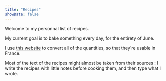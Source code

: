 ```yaml
---
title: "Recipes"
showDate: false
---
```


Welcome to my personnal list of recipes.

My current goal is to bake something every day, for the entirety of June.

I use [this website](https://www.myparisiankitchen.com/en/conversions-and-measures/) to convert all of the quantities, so that they're usable in France.

Most of the text of the recipes might almost be taken from their sources : I write the recipes with little notes before cooking them, and then type what I wrote.
